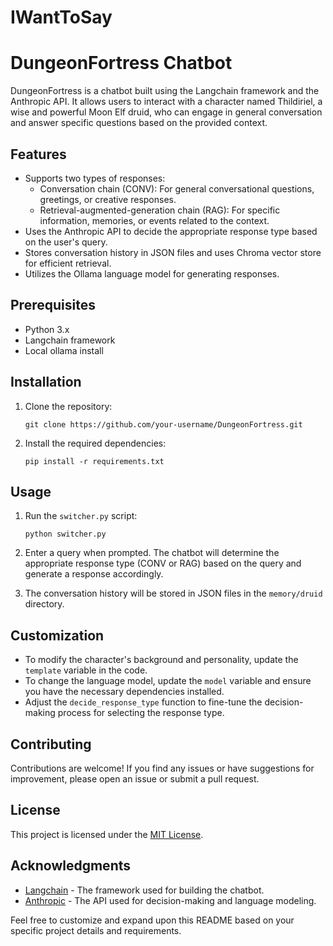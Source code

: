 # IWantToSay

# DungeonFortress Chatbot

DungeonFortress is a chatbot built using the Langchain framework and the Anthropic API. It allows users to interact with a character named Thildiriel, a wise and powerful Moon Elf druid, who can engage in general conversation and answer specific questions based on the provided context.

## Features

- Supports two types of responses:
  - Conversation chain (CONV): For general conversational questions, greetings, or creative responses.
  - Retrieval-augmented-generation chain (RAG): For specific information, memories, or events related to the context.
- Uses the Anthropic API to decide the appropriate response type based on the user's query.
- Stores conversation history in JSON files and uses Chroma vector store for efficient retrieval.
- Utilizes the Ollama language model for generating responses.

## Prerequisites

- Python 3.x
- Langchain framework
- Local ollama install

## Installation

1. Clone the repository:
   ```
   git clone https://github.com/your-username/DungeonFortress.git
   ```

2. Install the required dependencies:
   ```
   pip install -r requirements.txt
   ```

## Usage

1. Run the `switcher.py` script:
   ```
   python switcher.py
   ```

2. Enter a query when prompted. The chatbot will determine the appropriate response type (CONV or RAG) based on the query and generate a response accordingly.

3. The conversation history will be stored in JSON files in the `memory/druid` directory.

## Customization

- To modify the character's background and personality, update the `template` variable in the code.
- To change the language model, update the `model` variable and ensure you have the necessary dependencies installed.
- Adjust the `decide_response_type` function to fine-tune the decision-making process for selecting the response type.

## Contributing

Contributions are welcome! If you find any issues or have suggestions for improvement, please open an issue or submit a pull request.

## License

This project is licensed under the [MIT License](LICENSE).

## Acknowledgments

- [Langchain](https://github.com/hwchase17/langchain) - The framework used for building the chatbot.
- [Anthropic](https://www.anthropic.com/) - The API used for decision-making and language modeling.

Feel free to customize and expand upon this README based on your specific project details and requirements.
